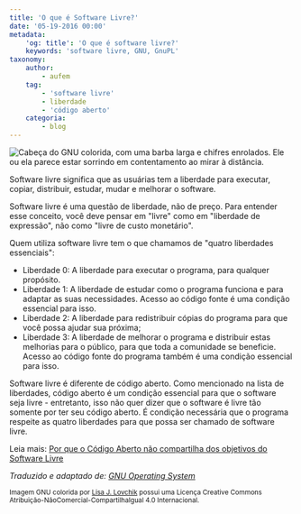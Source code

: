 ```yaml
---
title: 'O que é Software Livre?'
date: '05-19-2016 00:00'
metadata:
    'og: title': 'O que é software livre?'
    keywords: 'software livre, GNU, GnuPL'
taxonomy:
    author:
        - aufem
    tag:
        - 'software livre'
        - liberdade
        - 'código aberto'
    categoria:
        - blog
---
```


![Cabeça do GNU colorida, com uma barba larga e chifres enrolados. Ele ou ela parece estar sorrindo em contentamento ao mirar à distância.](../../../images/cabeca_gnu.png)

Software livre significa que as usuárias tem a liberdade para executar, copiar, distribuir, estudar, mudar e melhorar o software.

Software livre é uma questão de liberdade, não de preço. Para entender esse conceito, você deve pensar em "livre" como em "liberdade de expressão", não como "livre de custo monetário".

Quem utiliza software livre tem o que chamamos de "quatro liberdades essenciais":

* Liberdade 0: A liberdade para executar o programa, para qualquer propósito.
* Liberdade 1: A liberdade de estudar como o programa funciona e para adaptar as suas necessidades. Acesso ao código fonte é uma condição essencial para isso.
* Liberdade 2: A liberdade para redistribuir cópias do programa para que você possa ajudar sua próxima;
* Liberdade 3: A liberdade de melhorar o programa e distribuir estas melhorias para o público, para que toda a comunidade se beneficie. Acesso ao código fonte do programa também é uma condição essencial para isso.

Software livre é diferente de código aberto. Como mencionado na lista de liberdades, código aberto é um condição essencial para que o software seja livre - entretanto, isso não quer dizer que o software é livre tão somente por ter seu código aberto. É condição necessária que o programa respeite as quatro liberdades para que possa ser chamado de software livre.

Leia mais:
[Por que o Código Aberto não compartilha dos objetivos do Software Livre](https://www.gnu.org/philosophy/open-source-misses-the-point.html)

*Traduzido e adaptado de:
[GNU Operating System](https://www.gnu.org/)*

<small>Imagem GNU colorida por [Lisa J. Lovchik](https://www.gnu.org/graphics/lovchik-gnu.html) possui uma Licença Creative Commons Atribuição-NãoComercial-CompartilhaIgual 4.0 Internacional.</small>